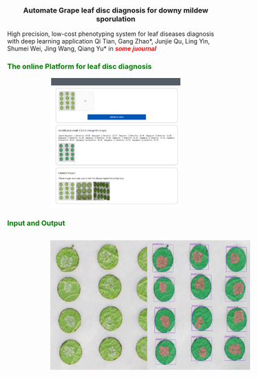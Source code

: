 <center><h3>Automate Grape leaf disc diagnosis for downy mildew sporulation </h3></center>

High precision, low-cost phenotyping system for leaf diseases diagnosis with deep learning application
Qi Tian, Gang Zhao*, Junjie Qu, Ling Yin, Shumei Wei, Jing Wang, Qiang Yu* 
in <font color='red' face='Arial'><strong>*some juournal*</strong> </font>


### <font color='green'>The online Platform for leaf disc diagnosis </font>
<p align='center'><img src='./assets/plantform.png' height=300 width=300></p>

### <font color='green'> Input and Output 
<div style='display:flex'>
<p align='left'><img src='./assets/IMG_2093.jpg' height=300 width=300  alt='Input'
                      style="margin-left: 100px;"></p>
<p align='right'><img src='./assets/IMG_2093_result_box.jpg'  alt='Output'
                       height=300 width=300 style="margin-left: 60px;"></p>
</div>




